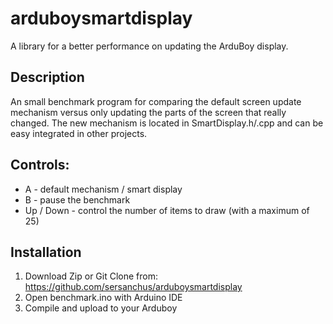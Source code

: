 # arduboysmartdisplay
A library for a better performance on updating the ArduBoy display.

## Description

An small benchmark program for comparing the default screen update mechanism versus only updating the parts of the screen that really changed. The new mechanism is located in SmartDisplay.h/.cpp and can be easy integrated in other projects.

## Controls:
* A - default mechanism / smart display
* B - pause the benchmark
* Up / Down - control the number of items to draw (with a maximum of 25)

## Installation
1. Download Zip or Git Clone from: https://github.com/sersanchus/arduboysmartdisplay
2. Open benchmark.ino with Arduino IDE
3. Compile and upload to your Arduboy